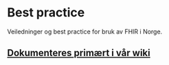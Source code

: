 # Best practice
Veiledninger og best practice for bruk av FHIR i Norge.

## [Dokumenteres primært i vår wiki](https://github.com/HL7Norway/best-practice/wiki)
